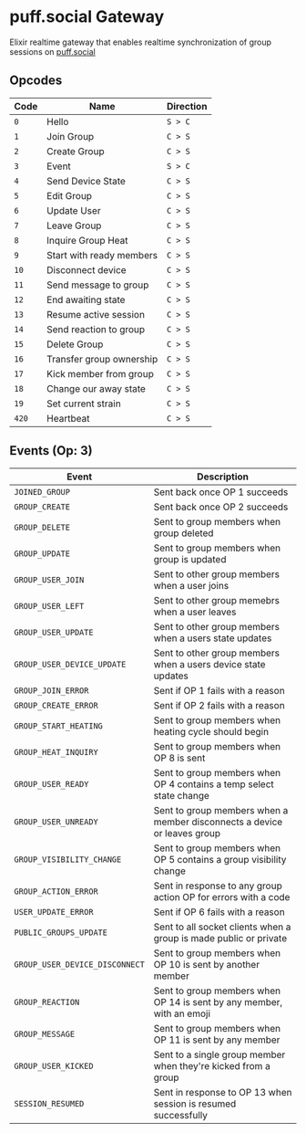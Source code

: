 # puff.social Gateway

Elixir realtime gateway that enables realtime synchronization of group sessions on [puff.social](https://puff.social)

## Opcodes

| Code   | Name                     | Direction |
| ------ | ------------------------ | --------- |
| `0`    | Hello                    | `S > C`   |
| `1`    | Join Group               | `C > S`   |
| `2`    | Create Group             | `C > S`   |
| `3`    | Event                    | `S > C`   |
| `4`    | Send Device State        | `C > S`   |
| `5`    | Edit Group               | `C > S`   |
| `6`    | Update User              | `C > S`   |
| `7`    | Leave Group              | `C > S`   |
| `8`    | Inquire Group Heat       | `C > S`   |
| `9`    | Start with ready members | `C > S`   |
| `10`   | Disconnect device        | `C > S`   |
| `11`   | Send message to group    | `C > S`   |
| `12`   | End awaiting state       | `C > S`   |
| `13`   | Resume active session    | `C > S`   |
| `14`   | Send reaction to group   | `C > S`   |
| `15`   | Delete Group             | `C > S`   |
| `16`   | Transfer group ownership | `C > S`   |
| `17`   | Kick member from group   | `C > S`   |
| `18`   | Change our away state    | `C > S`   |
| `19`   | Set current strain       | `C > S`   |
| `420`  | Heartbeat                | `C > S`   |

## Events (Op: 3)

| Event                          | Description                                                              |
| ------------------------------ | ------------------------------------------------------------------------ |
| `JOINED_GROUP`                 | Sent back once OP 1 succeeds                                             |
| `GROUP_CREATE`                 | Sent back once OP 2 succeeds                                             |
| `GROUP_DELETE`                 | Sent to group members when group deleted                                 |
| `GROUP_UPDATE`                 | Sent to group members when group is updated                              |
| `GROUP_USER_JOIN`              | Sent to other group members when a user joins                            |
| `GROUP_USER_LEFT`              | Sent to other group memebrs when a user leaves                           |
| `GROUP_USER_UPDATE`            | Sent to other group members when a users state updates                   |
| `GROUP_USER_DEVICE_UPDATE`     | Sent to other group members when a users device state updates            |
| `GROUP_JOIN_ERROR`             | Sent if OP 1 fails with a reason                                         |
| `GROUP_CREATE_ERROR`           | Sent if OP 2 fails with a reason                                         |
| `GROUP_START_HEATING`          | Sent to group members when heating cycle should begin                    |
| `GROUP_HEAT_INQUIRY`           | Sent to group members when OP 8 is sent                                  |
| `GROUP_USER_READY`             | Sent to group members when OP 4 contains a temp select state change      |
| `GROUP_USER_UNREADY`           | Sent to group members when a member disconnects a device or leaves group |
| `GROUP_VISIBILITY_CHANGE`      | Sent to group members when OP 5 contains a group visibility change       |
| `GROUP_ACTION_ERROR`           | Sent in response to any group action OP for errors with a code           |
| `USER_UPDATE_ERROR`            | Sent if OP 6 fails with a reason                                         |
| `PUBLIC_GROUPS_UPDATE`         | Sent to all socket clients when a group is made public or private        |
| `GROUP_USER_DEVICE_DISCONNECT` | Sent to group members when OP 10 is sent by another member               |
| `GROUP_REACTION`               | Sent to group members when OP 14 is sent by any member, with an emoji    |
| `GROUP_MESSAGE`                | Sent to group members when OP 11 is sent by any member                   |
| `GROUP_USER_KICKED`            | Sent to a single group member when they're kicked from a group           |
| `SESSION_RESUMED`              | Sent in response to OP 13 when session is resumed successfully           |
